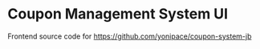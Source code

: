 # Coupon Management System UI

Frontend source code for https://github.com/yonipace/coupon-system-jb
